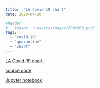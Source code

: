 ```yaml
---
title:  "LA Covid-19 chart"
date: 2020-04-20

#header:
#   teaser: "/assets/images/500x300.png" 
tags: 
  - "covid-19"
  - "quarantine"
  - "chart"
---
```



[LA Covid-19 chart](https://aaa12w3.herokuapp.com).

[source code](https://github.com/bobbae/lacovid)

[Jupyter notebook](https://mybinder.org/v2/gh/bobbae/lacovid/master)

<!--stackedit_data:
eyJoaXN0b3J5IjpbMTcyNjYyMzU1MF19
-->
